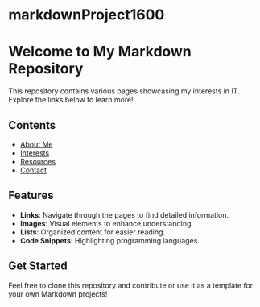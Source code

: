 # markdownProject1600

# Welcome to My Markdown Repository

This repository contains various pages showcasing my interests in IT. Explore the links below to learn more!

## Contents

- [About Me](About.md)
- [Interests](MyInterest.md)
- [Resources](Resources.md)
- [Contact](Contact.md)

## Features

- **Links**: Navigate through the pages to find detailed information.
- **Images**: Visual elements to enhance understanding. 
- **Lists**: Organized content for easier reading.
- **Code Snippets**: Highlighting programming languages.

## Get Started

Feel free to clone this repository and contribute or use it as a template for your own Markdown projects!

